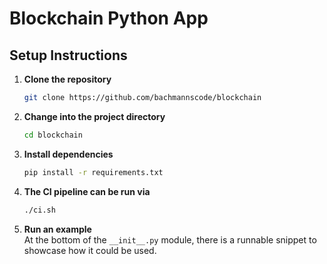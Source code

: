 # Blockchain Python App

## Setup Instructions

1. **Clone the repository**  
   ```sh
   git clone https://github.com/bachmannscode/blockchain
   ```

2. **Change into the project directory**  
   ```sh
   cd blockchain
   ```

3. **Install dependencies**  
   ```sh
   pip install -r requirements.txt
   ```

4. **The CI pipeline can be run via**  
   ```sh
   ./ci.sh
   ```

5. **Run an example** \
   At the bottom of the `__init__.py` module, there is a runnable snippet to
   showcase how it could be used.
